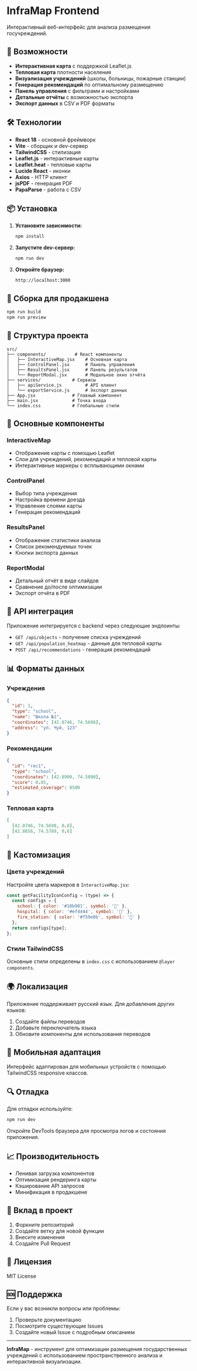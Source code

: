 # InfraMap Frontend

Интерактивный веб-интерфейс для анализа размещения госучреждений.

## 🚀 Возможности

- **Интерактивная карта** с поддержкой Leaflet.js
- **Тепловая карта** плотности населения
- **Визуализация учреждений** (школы, больницы, пожарные станции)
- **Генерация рекомендаций** по оптимальному размещению
- **Панель управления** с фильтрами и настройками
- **Детальные отчёты** с возможностью экспорта
- **Экспорт данных** в CSV и PDF форматы

## 🛠️ Технологии

- **React 18** - основной фреймворк
- **Vite** - сборщик и dev-сервер
- **TailwindCSS** - стилизация
- **Leaflet.js** - интерактивные карты
- **Leaflet.heat** - тепловые карты
- **Lucide React** - иконки
- **Axios** - HTTP клиент
- **jsPDF** - генерация PDF
- **PapaParse** - работа с CSV

## 📦 Установка

1. **Установите зависимости:**
   ```bash
   npm install
   ```

2. **Запустите dev-сервер:**
   ```bash
   npm run dev
   ```

3. **Откройте браузер:**
   ```
   http://localhost:3000
   ```

## 🔧 Сборка для продакшена

```bash
npm run build
npm run preview
```

## 📁 Структура проекта

```
src/
├── components/           # React компоненты
│   ├── InteractiveMap.jsx    # Основная карта
│   ├── ControlPanel.jsx      # Панель управления
│   ├── ResultsPanel.jsx      # Панель результатов
│   └── ReportModal.jsx       # Модальное окно отчёта
├── services/            # Сервисы
│   ├── apiService.js         # API клиент
│   └── exportService.js      # Экспорт данных
├── App.jsx              # Главный компонент
├── main.jsx             # Точка входа
└── index.css            # Глобальные стили
```

## 🎯 Основные компоненты

### InteractiveMap
- Отображение карты с помощью Leaflet
- Слои для учреждений, рекомендаций и тепловой карты
- Интерактивные маркеры с всплывающими окнами

### ControlPanel
- Выбор типа учреждения
- Настройка времени доезда
- Управление слоями карты
- Генерация рекомендаций

### ResultsPanel
- Отображение статистики анализа
- Список рекомендуемых точек
- Кнопки экспорта данных

### ReportModal
- Детальный отчёт в виде слайдов
- Сравнение до/после оптимизации
- Экспорт отчёта в PDF

## 🔌 API интеграция

Приложение интегрируется с backend через следующие эндпоинты:

- `GET /api/objects` - получение списка учреждений
- `GET /api/population_heatmap` - данные для тепловой карты
- `POST /api/recommendations` - генерация рекомендаций

## 📊 Форматы данных

### Учреждения
```json
{
  "id": 1,
  "type": "school",
  "name": "Школа №1",
  "coordinates": [42.8746, 74.5698],
  "address": "ул. Чуй, 123"
}
```

### Рекомендации
```json
{
  "id": "rec1",
  "type": "school",
  "coordinates": [42.8900, 74.5800],
  "score": 0.85,
  "estimated_coverage": 8500
}
```

### Тепловая карта
```json
[
  [42.8746, 74.5698, 0.8],
  [42.8656, 74.5789, 0.6]
]
```

## 🎨 Кастомизация

### Цвета учреждений
Настройте цвета маркеров в `InteractiveMap.jsx`:

```javascript
const getFacilityIconConfig = (type) => {
  const configs = {
    school: { color: '#10b981', symbol: '🏫' },
    hospital: { color: '#ef4444', symbol: '🏥' },
    fire_station: { color: '#f59e0b', symbol: '🚒' }
  };
  return configs[type];
};
```

### Стили TailwindCSS
Основные стили определены в `index.css` с использованием `@layer components`.

## 🌍 Локализация

Приложение поддерживает русский язык. Для добавления других языков:

1. Создайте файлы переводов
2. Добавьте переключатель языка
3. Обновите компоненты для использования переводов

## 📱 Мобильная адаптация

Интерфейс адаптирован для мобильных устройств с помощью TailwindCSS responsive классов.

## 🔍 Отладка

Для отладки используйте:

```bash
npm run dev
```

Откройте DevTools браузера для просмотра логов и состояния приложения.

## 📈 Производительность

- Ленивая загрузка компонентов
- Оптимизация рендеринга карты
- Кэширование API запросов
- Минификация в продакшене

## 🤝 Вклад в проект

1. Форкните репозиторий
2. Создайте ветку для новой функции
3. Внесите изменения
4. Создайте Pull Request

## 📄 Лицензия

MIT License

## 🆘 Поддержка

Если у вас возникли вопросы или проблемы:

1. Проверьте документацию
2. Посмотрите существующие Issues
3. Создайте новый Issue с подробным описанием

---

**InfraMap** - инструмент для оптимизации размещения государственных учреждений с использованием пространственного анализа и интерактивной визуализации. 